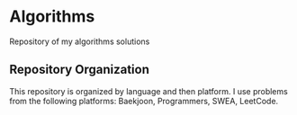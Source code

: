 # Algorithms

Repository of my algorithms solutions

## Repository Organization

This repository is organized by language and then platform. 
I use problems from the following platforms: Baekjoon, Programmers, SWEA, LeetCode. 
